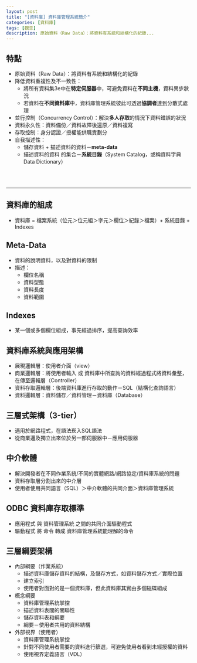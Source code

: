 ```yaml
---
layout: post
title: "[資料庫] 資料庫管理系統簡介"
categories: [資料庫]
tags: [觀念]
description: 原始資料（Raw Data）：將資料有系統和結構化的紀錄...
---
```


## 特點

- 原始資料（Raw Data）：將資料有系統和結構化的紀錄
- 降低資料重複性及不一致性：
    - 將所有資料集3e中在**特定伺服器**中，可避免資料在**不同主機**，資料異步狀況
    - 若資料在**不同資料庫**中，資料庫管理系統彼此可透過**協調者**達到分散式處理
- 並行控制（Concurrency Control）：解決**多人存取**的情況下資料錯誤的狀況
- 資料永久性：資料備份／資料故障後還原／資料複寫
- 存取控制：身分認證／授權能供職責劃分
- 自我描述性：
    - 儲存資料 + 描述資料的資料－**meta-data**
    - 描述資料的資料 的集合－**系統目錄**（System Catalog，或稱資料字典 Data Dictionary）

<br/><br/>

***

## 資料庫的組成

- 資料庫 = 檔案系統（位元＞位元組＞字元＞欄位＞紀錄＞檔案）+ 系統目錄 + Indexes


## Meta-Data

- 資料的說明資料，以及對資料的限制
- 描述：
    - 欄位名稱
    - 資料型態
    - 資料長度
    - 資料範圍


## Indexes
- 某一個或多個欄位組成，事先經過排序，提高查詢效率


## 資料庫系統與應用架構

- 展現邏輯層：使用者介面（view）
- 商業邏輯層：將使用者輸入 或 資料庫中所查詢的資料經過程式將資料彙整，在傳至邏輯層（Controller）
- 資料存取邏輯層：後端資料庫進行存取的動作－SQL（結構化查詢語言）
- 資料邏輯層：資料儲存／資料管理－資料庫（Database）


## 三層式架構（3-tier）

- 適用於網路程式，在語法崁入SQL語法
- 從商業邏及獨立出來位於另一部伺服器中－應用伺服器


## 中介軟體
- 解決開發者在不同作業系統/不同的實體網路/網路協定/資料庫系統的問題
- 資料存取層分割出來的中介層
- 使用者使用共同語言（SQL）＞中介軟體的共同介面＞資料庫管理系統


## ODBC 資料庫存取標準
- 應用程式 與 資料管理系統 之間的共同介面驅動程式
- 驅動程式 將 命令 轉成 資料庫管理系統能理解的命令


## 三層綱要架構
- 內部綱要（作業系統）
    - 描述資料庫儲存資料的結構，及儲存方式，如資料儲存方式／實際位置
    - 建立索引
    - 使用者對面對的是一個資料庫，但此資料庫其實由多個磁碟組成
- 概念綱要
    - 資料庫管理系統掌控
    - 描述資料表間的關聯性
    - 儲存資料表和綱要
    - 綱要－使用者共用的資料結構
- 外部視界（使用者）
    - 資料庫管理系統掌控
    - 針對不同使用者需要的資料進行篩選，可避免使用者看到未經授權的資料
    - 使用視界定義語言（VDL）
